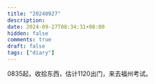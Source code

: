 ```yaml
---
title: "20240927"
description: 
date: 2024-09-27T08:34:31+08:00
hidden: false
comments: true
draft: false
tags: ["diary"]
---
```

0835起，收拾东西，估计1120出门，来去福州考试。

